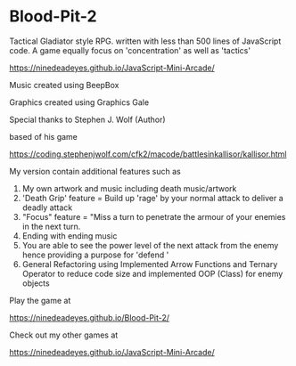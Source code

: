 # Blood-Pit-2
Tactical Gladiator style RPG. written with less than 500 lines of JavaScript code. A game equally focus on 'concentration' as well as 'tactics'

https://ninedeadeyes.github.io/JavaScript-Mini-Arcade/

Music created using BeepBox

Graphics created using Graphics Gale

Special thanks to Stephen J. Wolf (Author) 

based of his game 

https://coding.stephenjwolf.com/cfk2/macode/battlesinkallisor/kallisor.html

My version contain additional features such as 

1) My own artwork and music including death music/artwork 
2) 'Death Grip' feature =  Build up 'rage' by your normal attack to deliver a deadly attack
3) "Focus" feature = "Miss a turn to penetrate the armour of your enemies in the next turn. 
4) Ending with ending music
5) You are able to see the power level of the next attack from the enemy hence providing a purpose for 'defend '  
6) General Refactoring using Implemented Arrow Functions and Ternary Operator to reduce code size and implemented
OOP (Class) for enemy objects 
 
 Play the game at 

https://ninedeadeyes.github.io/Blood-Pit-2/

Check out my other games at 

https://ninedeadeyes.github.io/JavaScript-Mini-Arcade/

